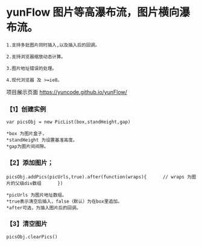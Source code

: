 # yunFlow 图片等高瀑布流，图片横向瀑布流。


	1.支持多批图片同时插入,以及插入后的回调。

	2.支持浏览器缩放动态计算。

	3.图片地址错误的处理。

	4.现代浏览器 及 >=ie8。

项目展示页面 https://yuncode.github.io/yunFlow/

### 【1】创建实例 
`var picsObj = new PicList(box,standHeight,gap) `  
    
	*box 为图片盒子，     
	*standHeight 为设置基准高度。     
	*gap为图片间间隙。    



### 【2】添加图片；
`picsObj.addPics(picUrls,true).after(function(wraps){     
	// wraps 为图片的父级div数组     
})`      
     
	*picUrls 为图片地址数组。
	*true表示清空后插入，false（默认）为在box里追加。        
	*after可选，为插入图片后的回调。     


	
### 【3】清空图片
  `picsObj.clearPics()`
